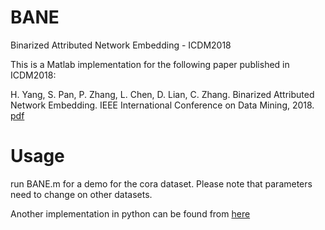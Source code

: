 # BANE
Binarized Attributed Network Embedding - ICDM2018

This is a Matlab implementation for the following paper published in ICDM2018:

H. Yang, S. Pan, P. Zhang, L. Chen, D. Lian, C. Zhang. Binarized Attributed Network Embedding. IEEE International Conference on Data Mining, 2018. [pdf](https://shiruipan.github.io/pdf/ICDM-18-Yang.pdf)


# Usage
run BANE.m for a demo for the cora dataset. Please note that parameters need to change on other datasets.


Another implementation in python can be found from [here](https://github.com/benedekrozemberczki/BANE) 

